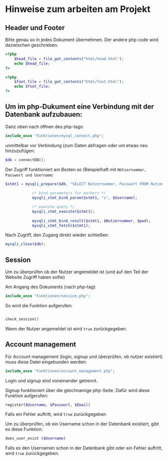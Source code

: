 # Hinweise zum arbeiten am Projekt

## Header und Footer

Bitte genau so in jedes Dokument übernehmen. Der andere php code wird dazwischen geschrieben.

```php
<?php
    $head_file = file_get_contents("html/head.html");
    echo $head_file;
?>
```

```php
<?php  
    $foot_file = file_get_contents("html/foot.html");
    echo $foot_file;
?>
```

## Um im php-Dukument eine Verbindung mit der Datenbank aufzubauen:

Ganz oben nach öffnen des php-tags: 

```php
include_once "Funktionen/mysql_connect.php";
```

unmittelbar vor Verbindung (zum Daten abfragen oder um etwas neu hinzuzufügen:

```php
$db = connectDB();
```

Der Zugriff funktioniert am Besten so (Beispielhaft mit `NUtzernummer, Passwort und Username`:

```php
$stmt1 = mysqli_prepare($db, "SELECT Nutzernummer, Passwort FROM Nutzer WHERE Username = ?");
            
            /* bind parameters for markers */
            mysqli_stmt_bind_param($stmt1, "s", $Username);

            /* execute query */
            mysqli_stmt_execute($stmt1);
            
            mysqli_stmt_bind_result($stmt1, $Nutzernummer, $pwd);
            mysqli_stmt_fetch($stmt1);
```

Nach Zugriff, den Zugang direkt wieder schließen:

```php
mysqli_close($db);
```

## Session

Um zu überprüfen ob der Nutzer angemeldet ist (und auf den Teil der Website Zugriff haben sollte)

Am Angang des Dokuments (nach php-tag):

```php
include_once "Funktionen/session.php";

```

So wird die Funktion aufgerufen:

```php

check_session()
```
 Wenn der Nutzer angemeldet ist wird `true` zurückgegeben.
 
## Account management

Für Account management (login, signup und überprüfen, ob nutzer existiert) muss diese Datei eingebunden werden:

```php
include_once "Funktionen/account_management.php";
```

Login und signup sind voneinander getrennt.

Signup funktioniert über die gleichnamige php-Seite. 
Dafür wird diese Funktion aufgerufen:

```php
register($Username, $Passwort, $Email)
```
Falls ein Fehler auftritt, wird `true` zurückgegeben


Um zu überprüfen, ob ein Username schon in der Datenbank existiert, gibt es diese Funktion:

```php
does_user_exist ($Username)
```
Falls es den Usernamen schon in der Datenbank gibt oder ein Fehler auftritt, wird `true` zurückgegeben.









